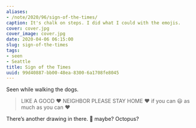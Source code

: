 ```yaml
---
aliases:
- /note/2020/96/sign-of-the-times/
caption: It's chalk on steps. I did what I could with the emojis.
cover: cover.jpg
cover_image: cover.jpg
date: 2020-04-06 06:15:00
slug: sign-of-the-times
tags:
- seen
- Seattle
title: Sign of the Times
uuid: 99d40887-bb00-48ea-8300-6a1708fe8045
---
```


Seen while walking the dogs.

> LIKE A GOOD :heart: NEIGHBOR PLEASE STAY HOME :heart: if you can
> :smiley: as much as you can :heart:

There’s another drawing in there. :balloon: maybe? Octopus?